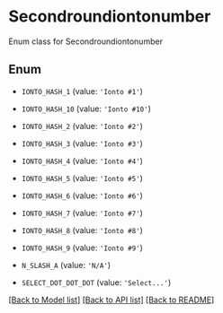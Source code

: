 # Secondroundiontonumber

Enum class for Secondroundiontonumber

## Enum

* `IONTO_HASH_1` (value: `'Ionto #1'`)

* `IONTO_HASH_10` (value: `'Ionto #10'`)

* `IONTO_HASH_2` (value: `'Ionto #2'`)

* `IONTO_HASH_3` (value: `'Ionto #3'`)

* `IONTO_HASH_4` (value: `'Ionto #4'`)

* `IONTO_HASH_5` (value: `'Ionto #5'`)

* `IONTO_HASH_6` (value: `'Ionto #6'`)

* `IONTO_HASH_7` (value: `'Ionto #7'`)

* `IONTO_HASH_8` (value: `'Ionto #8'`)

* `IONTO_HASH_9` (value: `'Ionto #9'`)

* `N_SLASH_A` (value: `'N/A'`)

* `SELECT_DOT_DOT_DOT` (value: `'Select...'`)

[[Back to Model list]](../README.md#documentation-for-models) [[Back to API list]](../README.md#documentation-for-api-endpoints) [[Back to README]](../README.md)


